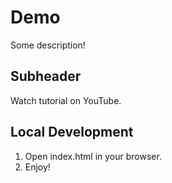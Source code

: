 # Demo

Some description!

## Subheader

Watch tutorial on YouTube.

## Local Development

1. Open index.html in your browser.
2. Enjoy!